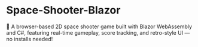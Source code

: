 # Space-Shooter-Blazor
🚀 A browser-based 2D space shooter game built with Blazor WebAssembly and C#, featuring real-time gameplay, score tracking, and retro-style UI — no installs needed!
